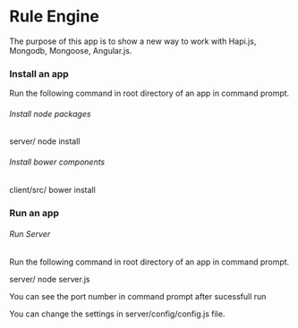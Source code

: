 Rule Engine
========================

The purpose of this app is to show a new way to work with Hapi.js, Mongodb, Mongoose, Angular.js.


### Install an app

Run the following command in root directory of an app in command prompt.

###### *Install node packages*

server/ node install

###### *Install bower components*

client/src/ bower install

### Run an app

###### *Run Server*

Run the following command in root directory of an app in command prompt.

server/ node server.js

You can see the port number in command prompt after sucessfull run

You can change the settings in server/config/config.js file.